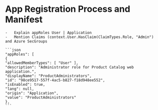 # App Registration Process and Manifest

    -   Explain appRoles User | Application
    -   Mention Claims (context.User.HasClaim(ClaimTypes.Role, "Admin") and Azure SecGroups

    ```json
    "appRoles": [
    {
    "allowedMemberTypes": [ "User" ],
    "description": "Administrator role for Product Catalog web application.",
    "displayName": "ProductAdministrators",
    "id": "98ce9517-557f-4ac5-b827-f18d948ee552",
    "isEnabled": true,
    "lang": null,
    "origin": "Application",
    "value": "ProductAdministrators"
    },
    ```
